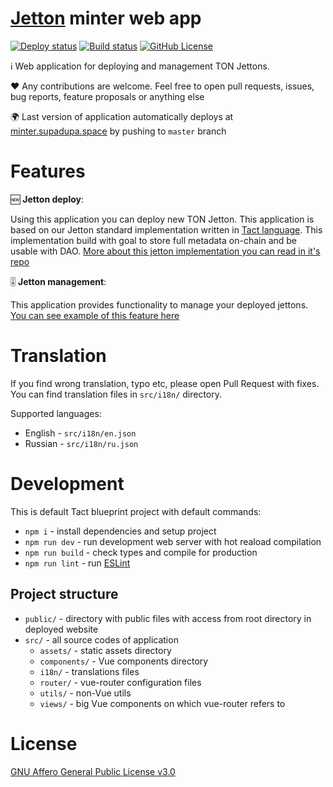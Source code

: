 # [Jetton](https://github.com/supadupadao/jetton) minter web app

[![Deploy status](https://img.shields.io/github/actions/workflow/status/supadupadao/minter/static.yml?label=deploy)](https://github.com/supadupadao/minter/actions/workflows/static.yml)
[![Build status](https://img.shields.io/github/actions/workflow/status/supadupadao/minter/build.yml?label=build)](https://github.com/supadupadao/minter/actions/workflows/build.yml)
[![GitHub License](https://img.shields.io/github/license/supadupadao/minter)](https://github.com/supadupadao/minter/blob/master/LICENSE)

ℹ️ Web application for deploying and management TON Jettons.

❤️ Any contributions are welcome. Feel free to open pull requests, issues, bug reports, feature proposals or anything else

🌍 Last version of application automatically deploys at [minter.supadupa.space](https://minter.supadupa.space) by pushing to `master` branch

# Features

🆕 **Jetton deploy**:

Using this application you can deploy new TON Jetton. This application is based on our Jetton standard implementation written in [Tact language](https://tact-lang.org). This implementation build with goal to store full metadata on-chain and be usable with DAO. [More about this jetton implementation you can read in it's repo](https://github.com/supadupadao/jetton)

🎚️ **Jetton management**:

This application provides functionality to manage your deployed jettons. [You can see example of this feature here](https://minter.supadupa.space/manage/kQC1I2HcAkUSfMCQCezbL9bVtC_kqnX-gQIToAqXJNTP7yVj)

# Translation

If you find wrong translation, typo etc, please open Pull Request with fixes. You can find translation files in `src/i18n/` directory.

Supported languages:
- English - `src/i18n/en.json`
- Russian - `src/i18n/ru.json`

# Development

This is default Tact blueprint project with default commands:

- `npm i` - install dependencies and setup project
- `npm run dev` - run development web server with hot reaload compilation
- `npm run build` - check types and compile for production
- `npm run lint` - run [ESLint](https://eslint.org)

## Project structure

- `public/` - directory with public files with access from root directory in deployed website
- `src/` - all source codes of application
  - `assets/` - static assets directory
  - `components/` - Vue components directory
  - `i18n/` - translations files
  - `router/` - vue-router configuration files
  - `utils/` - non-Vue utils
  - `views/` - big Vue components on which vue-router refers to

# License

[GNU Affero General Public License v3.0](https://github.com/supadupadao/minter/blob/master/LICENSE)
